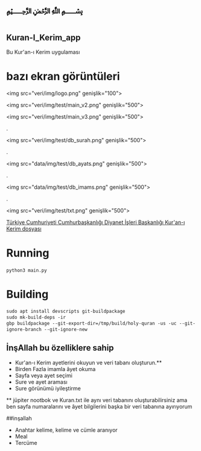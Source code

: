 # ﷽
## Kuran-I_Kerim_app
Bu Kur'an-ı Kerim uygulaması

# bazı ekran görüntüleri
<img src="veri/img/logo.png" genişlik="100">


<img src="veri/img/test/main_v2.png" genişlik="500">

<img src="veri/img/test/main_v3.png" genişlik="500">

.

<img src="veri/img/test/db_surah.png" genişlik="500">

.

<img src="data/img/test/db_ayats.png" genişlik="500">

.

<img src="data/img/test/db_imams.png" genişlik="500">

.

<img src="veri/img/test/txt.png" genişlik="500">


[Türkiye Cumhuriyeti Cumhurbaşkanlığı
Diyanet İşleri Başkanlığı Kur'an-ı Kerim dosyası](https://kuran.diyanet.gov.tr/Yayinlar)

# Running

`python3 main.py`

# Building

```console
sudo apt install devscripts git-buildpackage
sudo mk-build-deps -ir
gbp buildpackage --git-export-dir=/tmp/build/holy-quran -us -uc --git-ignore-branch --git-ignore-new
```

## İnşAllah bu özelliklere sahip
- Kur'an-ı Kerim ayetlerini okuyun ve veri tabanı oluşturun.**
- Birden Fazla imamla âyet okuma
- Sayfa veya ayet seçimi
- Sure ve ayet araması
- Sure görünümü iyileştirme

** jüpiter nootbok ve Kuran.txt ile aynı veri tabanını oluşturabilirsiniz ama ben sayfa numaralarını ve âyet bilgilerini başka bir veri tabanına ayırıyorum

##inşallah 
- Anahtar kelime, kelime ve cümle aranıyor
- Meal
- Tercüme








